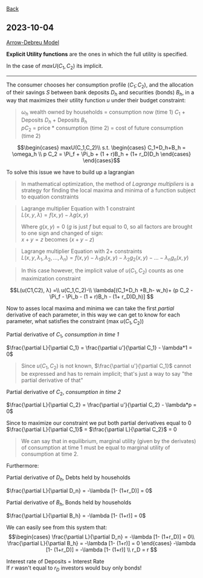 
[Back](../Index.md)

## 2023-10-04

[Arrow-Debreu Model](https://en.wikipedia.org/wiki/Arrow%E2%80%93Debreu_model)

**Explicit Utility functions** are the ones in which the full utility is specified.

In the case of $maxU(C_1,C_2)$ its implicit.

---

The consumer chooses her consumption profile $(C_1; C_2)$, and the allocation of their
savings $S$ between bank deposits $D_h$ and securities (bonds) $B_h$, in a way that maximizes their utility function $u$ under their budget constraint:

>$\omega_h$ wealth owned by households = consumption now (time 1) $C_1$ + Deposits $D_h$ + Deposits $B_h$  
> $pC_2$ = price * consumption (time 2) = cost of future consumption (time 2) 

$$\begin{cases} 
maxU(C_1,C_2)\\
s.t.
\begin{cases}
C_1+D_h+B_h = \omega_h \\
p C_2 = \Pi_f + \Pi_b + (1 + r)B_h + (1+ r_D)D_h
\end{cases}
\end{cases}$$



To solve this issue we have to build up a lagrangian

>In mathematical optimization, the method of *Lagrange multipliers* is a strategy for finding the local maxima and minima of a function subject to equation constraints

>Lagrange multiplier Equation with 1 constraint  
>$L(x,y,λ) = f(x,y) - λg(x, y)$  
>
>Where $g(x,y) = 0$ ($g$ is just $f$ but equal to $0$, so all factors are brought to one sign and changed of sign:  
>$x+y = z$ becomes $(x+y-z)$

>Lagrange multiplier Equation with 2+ constraints  
>$L(x,y,\lambda_1, \lambda_2, ..., \lambda_n) = f(x,y) -  λ_1g_1(x, y) - λ_2g_2(x, y) - ... - λ_ng_n(x, y)$

>In this case however, the implicit value of $u(C_1,C_2)$ counts as one maximization constraint

$$L(u(C1,C2), λ) =\\
u(C_1,C_2)-\\
\lambda[(C_1+D_h +B_h- w_h)+
(p C_2 - \Pi_f - \Pi_b - (1 + r)B_h - (1+ r_D)D_h)]
$$

Now to asses local maxima and minima we can take the first *partial* derivative of each parameter, in this way we can get to know for each parameter, what satisfies the constraint (max $u(C_1,C_2)$)

Partial derivative of $C_1$, *consumption in time 1*

$\frac{\partial L}{\partial C_1} = \frac{\partial u'}{\partial C_1} - \lambda*1 = 0$

> Since $u(C_1,C_2)$ is not known, $\frac{\partial u'}{\partial C_1}$ cannot be expressed and has to remain implicit; that's just a way to say "the partial derivative of that"

Partial derivative of $C_2$, *consumption in time 2*

$\frac{\partial L}{\partial C_2} = \frac{\partial u'}{\partial C_2} - \lambda*p = 0$

Since to maximize our constraint we put both partial derivatives equal to $0$  
$\frac{\partial L}{\partial C_1}$ =  $\frac{\partial L}{\partial C_2}$ = 0

>We can say that in equilibrium, marginal utility (given by the derivates) of consumption at time 1 must be equal to marginal utility of consumption at time 2.

Furthermore:

Partial derivative of $D_h$, Debts held by households

$\frac{\partial L}{\partial D_n} = -\lambda [1- (1+r_D)] = 0$

Partial derivative of $B_h$, Bonds held by households

$\frac{\partial L}{\partial B_h} = -\lambda [1- (1+r)] = 0$

We can easily see from this system that:
$$\begin{cases}
\frac{\partial L}{\partial D_n} = -\lambda [1- (1+r_D)] = 0\\
\frac{\partial L}{\partial B_h} = -\lambda [1- (1+r)] = 0
\end{cases}
-\lambda [1- (1+r_D)] = -\lambda [1- (1+r)] \\
r_D = r
$$

Interest rate of Deposits = Interest Rate  
If $r$ wasn't equal to $r_D$ investors would buy only bonds!